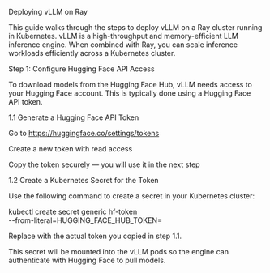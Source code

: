 Deploying vLLM on Ray

This guide walks through the steps to deploy vLLM on a Ray cluster running in Kubernetes. vLLM is a high-throughput and memory-efficient LLM inference engine. When combined with Ray, you can scale inference workloads efficiently across a Kubernetes cluster.

Step 1: Configure Hugging Face API Access

To download models from the Hugging Face Hub, vLLM needs access to your Hugging Face account. This is typically done using a Hugging Face API token.

1.1 Generate a Hugging Face API Token

Go to https://huggingface.co/settings/tokens

Create a new token with read access

Copy the token securely — you will use it in the next step

1.2 Create a Kubernetes Secret for the Token

Use the following command to create a secret in your Kubernetes cluster:

kubectl create secret generic hf-token \
  --from-literal=HUGGING_FACE_HUB_TOKEN=<your-token-here>

Replace <your-token-here> with the actual token you copied in step 1.1.

This secret will be mounted into the vLLM pods so the engine can authenticate with Hugging Face to pull models.

